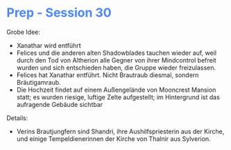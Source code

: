 # <font color = 4d88fd>Prep - Session 30</font>
Grobe Idee:
- Xanathar wird entführt
- Felices und die anderen alten Shadowblades tauchen wieder auf, weil durch den Tod von Altherion alle Gegner von ihrer Mindcontrol befreit wurden und sich entschieden haben, die Gruppe wieder freizulassen.
- Felices hat Xanathar entführt. Nicht Brautraub diesmal, sondern Bräutigamraub.
- Die Hochzeit findet auf einem Außengelände von Mooncrest Mansion statt; es wurden riesige, luftige Zelte aufgestellt; im Hintergrund ist das aufragende Gebäude sichtbar

Details:
- Verins Brautjungfern sind Shandri, ihre Aushilfspriesterin aus der Kirche, und einige Tempeldienerinnen der Kirche von Thalnir aus Sylverion.
